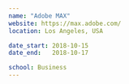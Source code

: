 ```yaml
---
name: "Adobe MAX"
website: https://max.adobe.com/
location: Los Angeles, USA

date_start: 2018-10-15
date_end:   2018-10-17

school: Business
---
```

